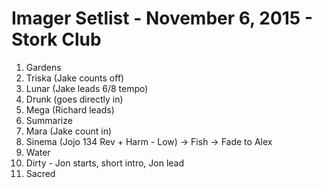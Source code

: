# Imager Setlist - November 6, 2015 - Stork Club

1. Gardens
2. Triska (Jake counts off)
3. Lunar (Jake leads 6/8 tempo)
4. Drunk (goes directly in)
5. Mega (Richard leads)
6. Summarize
7. Mara (Jake count in)
8. Sinema (Jojo 134 Rev + Harm - Low) -> Fish -> Fade to Alex
9. Water
10. Dirty - Jon starts, short intro, Jon lead
11. Sacred

